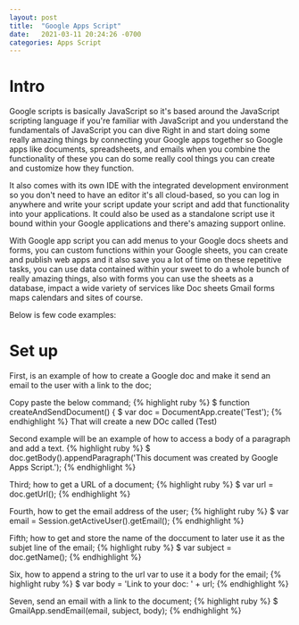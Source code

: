 ```yaml
---
layout: post
title:  "Google Apps Script"
date:   2021-03-11 20:24:26 -0700
categories: Apps Script
---
```


<h1><b>Intro</b></h1>
Google scripts is basically JavaScript so it's based around the JavaScript scripting language if you're familiar with JavaScript and you understand the fundamentals of JavaScript you can dive Right in and start doing some really amazing things by connecting your Google apps together so Google apps like documents, spreadsheets, and emails when you combine the functionality of these you can do some really cool things you can create and customize how they function.

It also comes with its own IDE with the integrated development environment so you don't need to have an editor it's all cloud-based, so you can log in anywhere and write your script update your script and add that functionality into your applications. It could also be used as a standalone script use it bound within your Google applications and there's amazing support online.

With Google app script you can add menus to your Google docs sheets and forms, you can custom functions within your Google sheets, you can create and publish web apps and it also save you a lot of time on these repetitive tasks, you can use data contained within your sweet to do a whole bunch of really amazing things, also with forms you can use the sheets as a database, impact a wide variety of services like Doc sheets Gmail forms maps calendars and sites of course.

Below is few code examples: 

<h1><b>Set up</b></h1>
First, is an example of how to create a Google doc and make it send an email to the user with a link to the doc; 

Copy paste the below command;
{% highlight ruby %}
$ function createAndSendDocument() {
$    var doc = DocumentApp.create('Test');
{% endhighlight %}
That will create a new DOc called (Test)

Second example will be an example of how to access a body of a paragraph and add a text.
{% highlight ruby %}
$ doc.getBody().appendParagraph('This document was created by Google Apps Script.');
{% endhighlight %}

Third; how to get a URL of a document;
{% highlight ruby %}
$ var url = doc.getUrl();
{% endhighlight %}

Fourth, how to get the email address of the user;
{% highlight ruby %}
$ var email = Session.getActiveUser().getEmail();
{% endhighlight %}

Fifth; how to get and store the name of the doccument to later use it as the subjet line of the email;
{% highlight ruby %}
$ var subject = doc.getName();
{% endhighlight %}

Six, how to append a string to the url var to use it a body for the email;
{% highlight ruby %}
$ var body = 'Link to your doc: ' + url;
{% endhighlight %}

Seven, send an email with a link to the document;
{% highlight ruby %}
$ GmailApp.sendEmail(email, subject, body);
{% endhighlight %}
